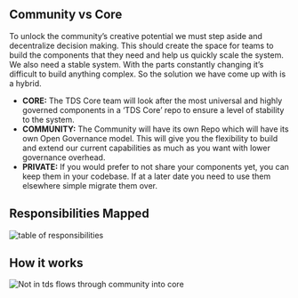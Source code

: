 ## Community vs Core

To unlock the community’s creative potential we must step aside and decentralize decision making. This should create the space for teams to build the components that they need and help us quickly scale the system. We also need a stable system. With the parts constantly changing it’s difficult to build anything complex. So the solution we have come up with is a hybrid.

- **CORE:** The TDS Core team will look after the most universal and highly governed components in a ‘TDS Core’ repo to ensure a level of stability to the system.
- **COMMUNITY:** The Community will have its own Repo which will have its own Open Governance model. This will give you the flexibility to build and extend our current capabilities as much as you want with lower governance overhead.
- **PRIVATE:** If you would prefer to not share your components yet, you can keep them in your codebase. If at a later date you need to use them elsewhere simple migrate them over.

## Responsibilities Mapped

![table of responsibilities](https://lh3.googleusercontent.com/HECfkqC1OF8s8yJ9IGeVYYvrBW4jUuhdKtmEg5lyrO3-d07G58P8AAQrNMjA2o84LoTj5koLv5vKb6E39mjSnID8VCjbJ5Zp61lhst6FYRWIQ15jT0_mlyFKApnbLH2kfnmPBCOOqJudQZlaH54vTT62Xs7OY0lQ0Xp_Qdif27wM0b8MvYk_eWxpg9e0RMx1TipLdQTFxKA-w2HkAUONe04pzckhF8bImu258sWgZMFzcH2654fhuGG7cTkPagoI9loJv4kfAk1nUe41MPLVvoIHaZYODq36p_hHPycMorazC2lYAnazGhdLcYXp3mp4REDlnlRqLYWdT4S6eHYwbh8NgNcJDhjKQFx0BfJxGl_JDvoZCB5-NvXZ5sSRLXmvfXH55qAY7TRAOJURu_y19uPHMCfT_A2f4PZscSvMPFXrrj2S46Y2FqgG1j-xWKesaooTU_MoF2LpMz132ISzLlAAaZHaeWY80hHJ91U6LEt0R0c-YNG1-eqpq7iz9qEuEaVidXaKYGfXFIaY_JFtDa-CwqFSQ6MlJY1sQUT_WbNuqGLhUe7dgLEPFbEl0vBRDWj3wZjg-ECmjztOTIp3K7QyRiRx0FO2M40Gfr3AA8Cr3VGM6wIU68cGPxX6VQ2CLVBBVXddXjnpXZFfd05eEToEOAQHosT3=w1211-h411-no)

## How it works

![Not in tds flows through community into core](https://preview.ibb.co/j8E6hJ/Screen_Shot_2018_06_11_at_4_10_38_PM.png)
